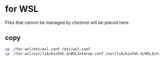 # for WSL

Files that cannot be managed by chezmoi will be placed here.

## copy

```bash
cp ./for-wsl/etc/wsl.conf /etc/wsl.conf
cp ./for-wsl/usr/lib/binfmt.d/WSLInterop.conf /usr/lib/binfmt.d/WSLInterop.conf
```
